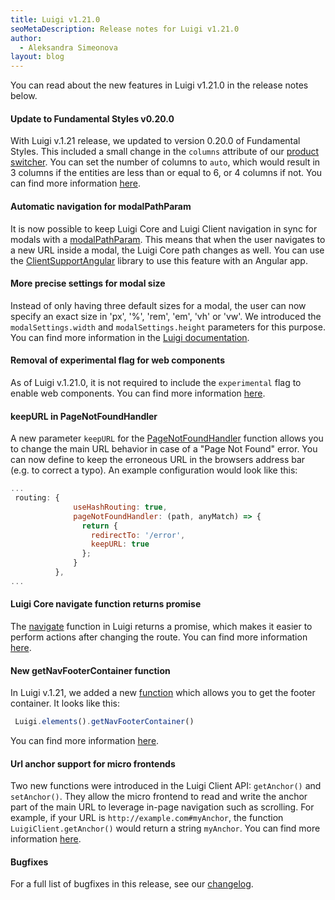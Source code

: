 ```yaml
---
title: Luigi v1.21.0
seoMetaDescription: Release notes for Luigi v1.21.0
author:
  - Aleksandra Simeonova
layout: blog
---
```


You can read about the new features in Luigi v1.21.0 in the release notes below.

<!-- Excerpt -->


#### Update to Fundamental Styles v0.20.0

With Luigi v.1.21 release, we updated to version 0.20.0 of Fundamental Styles. This included a small change in the `columns` attribute of our [product switcher](https://docs.luigi-project.io/docs/navigation-parameters-reference?section=product-switcher). You can set the number of columns to `auto`, which would result in 3 columns if the entities are less than or equal to 6, or 4 columns if not. You can find more information [here](https://github.com/SAP/luigi/pull/2584).

#### Automatic navigation for modalPathParam

It is now possible to keep Luigi Core and Luigi Client navigation in sync for modals with a [modalPathParam](https://docs.luigi-project.io/docs/navigation-parameters-reference/?section=modalpathparam). This means that when the user navigates to a new URL inside a modal, the Luigi Core path changes as well. You can use the [ClientSupportAngular](https://docs.luigi-project.io/docs/framework-support-libraries) library to use this feature with an Angular app. 

#### More precise settings for modal size

Instead of only having three default sizes for a modal, the user can now specify an exact size in  'px', '%', 'rem', 'em', 'vh' or 'vw'. We introduced the `modalSettings.width` and `modalSettings.height` parameters for this purpose. You can find more information in the [Luigi documentation](https://docs.luigi-project.io/docs/luigi-core-api/?section=openasmodal).

#### Removal of experimental flag for web components

As of Luigi v.1.21.0, it is not required to include the `experimental` flag to enable web components. You can find more information [here](https://github.com/SAP/luigi/pull/2622). 

#### keepURL in PageNotFoundHandler

A new parameter `keepURL` for the [PageNotFoundHandler](https://docs.luigi-project.io/docs/navigation-parameters-reference/?section=pagenotfoundhandler) function allows you to change the main URL behavior in case of a "Page Not Found" error. You can now define to keep the erroneous URL in the browsers address bar (e.g. to correct a typo). An example configuration would look like this: 

```js
...
 routing: {
              useHashRouting: true,
              pageNotFoundHandler: (path, anyMatch) => {
                return {
                  redirectTo: '/error',
                  keepURL: true
                };
              }
          },
...
```

#### Luigi Core navigate function returns promise

The [navigate](https://docs.luigi-project.io/docs/luigi-core-api/?section=navigate) function in Luigi returns a promise, which makes it easier to perform actions after changing the route. You can find more information [here](https://github.com/SAP/luigi/issues/2257). 

####  New getNavFooterContainer function 

In Luigi v.1.21, we added a new [function](https://docs.luigi-project.io/docs/general-settings/?section=getnavfootercontainer) which allows you to get the footer container. It looks like this: 
```js
 Luigi.elements().getNavFooterContainer()
```
You can find more information [here](https://github.com/SAP/luigi/pull/2488).

#### Url anchor support for micro frontends

Two new functions were introduced in the Luigi Client API: `getAnchor()` and `setAnchor()`. They allow the micro frontend to read and write the anchor part of the main URL to leverage in-page navigation such as scrolling. For example, if your URL is `http://example.com#myAnchor`, the function `LuigiClient.getAnchor()` would return a string `myAnchor`. You can find more information [here](https://github.com/SAP/luigi/pull/2599). 

#### Bugfixes

For a full list of bugfixes in this release, see our [changelog](https://github.com/SAP/luigi/blob/master/CHANGELOG.md).

